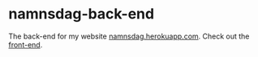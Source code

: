 # namnsdag-back-end
The back-end for my website [namnsdag.herokuapp.com](https://namnsdag.herokuapp.com/). Check out the [front-end](https://github.com/viktor-lundqvist/namnsdag).
